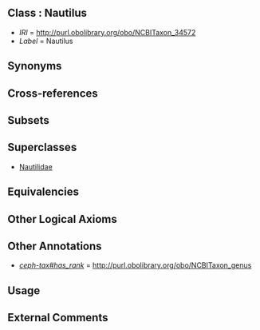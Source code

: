 
## Class : Nautilus

 * *IRI* = http://purl.obolibrary.org/obo/NCBITaxon_34572
 * *Label* = Nautilus

## Synonyms


## Cross-references


## Subsets


## Superclasses

 * [Nautilidae](../../NCBITaxon/71/NCBITaxon_34571.md)

## Equivalencies


## Other Logical Axioms


## Other Annotations

 * *[ceph-tax#has_rank](../../ceph-tax#has/nk/ceph-tax#has_rank.md)* = http://purl.obolibrary.org/obo/NCBITaxon_genus

## Usage


## External Comments

